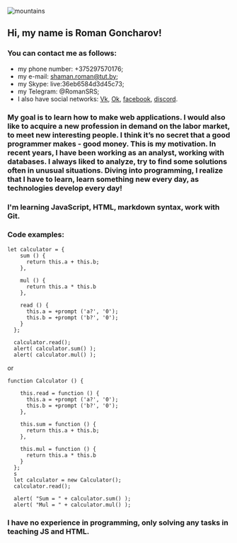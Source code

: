![mountains](/rsschool-cv/images/logo.jpg "Logo RSSchool")
## Hi, my name is Roman Goncharov!

### You can contact me as follows:
   * my phone number: +375297570176;
   * my e-mail: shaman.roman@tut.by;
   * my Skype: live:36eb6584d3d45c73;
   * my Telegram: @RomanSRS;
   * I also have social networks: [Vk][1], [Ok][2], [facebook][3], [discord][4].  

   [1]: https://vk.com/id102971948
   [2]: https://ok.ru/profile420698075709
   [3]: https://www.facebook.com/profile.php?id=100002427159955
   [4]: https://discordapp.com/channels/618148975958163644/618148976058826840  

### My goal is to learn how to make web applications. I would also like to acquire a new profession in demand on the labor market, to meet new interesting people. I think it’s no secret that a good programmer makes - good money. This is my motivation. In recent years, I have been working as an analyst, working with databases. I always liked to analyze, try to find some solutions often in unusual situations. Diving into programming, I realize that I have to learn, learn something new every day, as technologies develop every day!  

### I'm learning JavaScript, HTML, markdown syntax, work with Git.  

### Code examples:  
```
let calculator = {
    sum () {
      return this.a + this.b;
    },

    mul () {
      return this.a * this.b
    },

    read () {
      this.a = +prompt ('a?', '0');
      this.b = +prompt ('b?', '0');
    }
  };

  calculator.read();
  alert( calculator.sum() );
  alert( calculator.mul() );

```
or
```
function Calculator () {
  
    this.read = function () {
      this.a = +prompt ('a?', '0');
      this.b = +prompt ('b?', '0');
    },
  
    this.sum = function () {
      return this.a + this.b;
    },
  
    this.mul = function () {
      return this.a * this.b
    }
  };
  s
  let calculator = new Calculator();
  calculator.read();
  
  alert( "Sum = " + calculator.sum() );
  alert( "Mul = " + calculator.mul() );
```  

### I have no experience in programming, only solving any tasks in teaching JS and HTML.  
